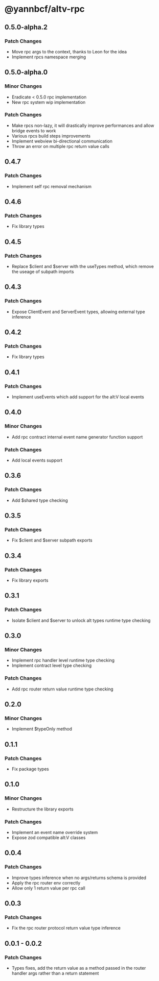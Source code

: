 # @yannbcf/altv-rpc

## 0.5.0-alpha.2

### Patch Changes

- Move rpc args to the context, thanks to Leon for the idea
- Implement rpcs namespace merging

## 0.5.0-alpha.0

### Minor Changes

- Eradicate < 0.5.0 rpc implementation
- New rpc system wip implementation

### Patch Changes

- Make rpcs non-lazy, it will drastically improve performances and allow bridge events to work
- Various rpcs build steps improvements
- Implement webview bi-directional communication
- Throw an error on multiple rpc return value calls

## 0.4.7

### Patch Changes

- Implement self rpc removal mechanism

## 0.4.6

### Patch Changes

- Fix library types

## 0.4.5

### Patch Changes

- Replace $client and $server with the useTypes method, which remove the useage of subpath imports

## 0.4.3

### Patch Changes

- Expose ClientEvent and ServerEvent types, allowing external type inference

## 0.4.2

### Patch Changes

- Fix library types

## 0.4.1

### Patch Changes

- Implement useEvents which add support for the alt:V local events

## 0.4.0

### Minor Changes

- Add rpc contract internal event name generator function support

### Patch Changes

- Add local events support

## 0.3.6

### Patch Changes

- Add $shared type checking

## 0.3.5

### Patch Changes

- Fix $client and $server subpath exports

## 0.3.4

### Patch Changes

- Fix library exports

## 0.3.1

### Patch Changes

- Isolate $client and $server to unlock alt types runtime type checking

## 0.3.0

### Minor Changes

- Implement rpc handler level runtime type checking
- Implement contract level type checking

### Patch Changes

- Add rpc router return value runtime type checking

## 0.2.0

### Minor Changes

- Implement $typeOnly method

## 0.1.1

### Patch Changes

- Fix package types

## 0.1.0

### Minor Changes

- Restructure the library exports

### Patch Changes

- Implement an event name override system
- Expose zod compatible alt:V classes

## 0.0.4

### Patch Changes

- Improve types inference when no args/returns schema is provided
- Apply the rpc router env correctly
- Allow only 1 return value per rpc call

## 0.0.3

### Patch Changes

- Fix the rpc router protocol return value type inference

## 0.0.1 - 0.0.2

### Patch Changes

- Types fixes, add the return value as a method passed in the router handler args rather than a return statement
